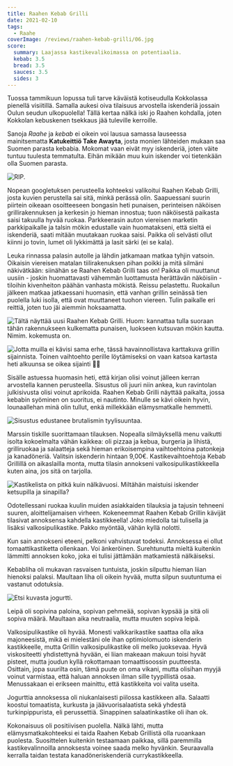 ```yaml
---
title: Raahen Kebab Grilli
date: 2021-02-10
tags:
  - Raahe
coverImage: /reviews/raahen-kebab-grilli/06.jpg
score:
  summary: Laajassa kastikevalikoimassa on potentiaalia.
  kebab: 3.5
  bread: 3.5
  sauces: 3.5
  sides: 3
---
```


Tuossa tammikuun lopussa tuli tarve käväistä kotiseudulla Kokkolassa pienellä visiitillä. Samalla aukesi oiva tilaisuus arvostella iskenderiä jossain Oulun seudun ulkopuolella! Tällä kertaa nälkä iski jo Raahen kohdalla, joten Kokkolan kebuskenen tsekkaus jää tuleville kerroille.

Sanoja _Raahe_ ja _kebab_ ei oikein voi lausua samassa lauseessa mainitsematta **Katukeittiö Take Awayta**, josta monien lähteiden mukaan saa Suomen parasta kebabia. Mokomat vaan eivät myy iskenderiä, joten väite tuntuu tuulesta temmatulta. Eihän mikään muu kuin iskender voi tietenkään olla Suomen parasta.

![RIP.](/reviews/raahen-kebab-grilli/01.jpg "4032x3024")

Nopean googletuksen perusteella kohteeksi valikoitui Raahen Kebab Grilli, josta kuvien perustella sai sitä, minkä perässä olin. Saapuessani suurin piirtein oikeaan osoitteeseen bongasin heti punaisen, perinteisen näköisen grillirakennuksen ja kerkesin jo hieman innostua; tuon näköisestä paikasta saisi takuulla hyvää ruokaa. Parkkeerasin auton viereisen marketin parkkipaikalle ja talsin mökin edustalle vain huomatakseni, että sieltä ei iskenderiä, saati mitään muutakaan ruokaa saisi. Paikka oli selvästi ollut kiinni jo tovin, lumet oli lykkimättä ja lasit särki (ei se kala).

Leuka rinnassa palasin autolle ja lähdin jatkamaan matkaa tyhjin vatsoin. Oikaisin viereisen matalan tiilirakenuksen pihan poikki ja mitä silmäni näkivätkään: siinähän se Raahen Kebab Grilli taas on! Paikka oli muuttanut uusiin - joskin huomattavasti vähemmän luottamusta herättävän näköisiin - tiloihin kivenheiton päähän vanhasta mökistä. Reissu pelastettu. Ruokailun jälkeen matkaa jatkaessani huomasin, että vanhan grillin seinässä tien puolella luki isolla, että ovat muuttaneet tuohon viereen. Tulin paikalle eri reittiä, joten tuo jäi aiemmin hoksaamatta.

![Tältä näyttää uusi Raahen Kebab Grilli. Huom: kannattaa tulla suoraan tähän rakennukseen kulkematta punaisen, luokseen kutsuvan mökin kautta. Nimim. kokemusta on.](/reviews/raahen-kebab-grilli/02.jpg "1430x1072")

![Jotta muilla ei kävisi sama erhe, tässä havainnollistava karttakuva grillin sijainnista. Toinen vaihtoehto perille löytämiseksi on vaan katsoa kartasta heti alkuunsa se oikea sijainti 🤦‍♂️](/reviews/raahen-kebab-grilli/03.jpg "2360x1640")

Sisälle astuessa huomasin heti, että kirjan olisi voinut jälleen kerran arvostella kannen perusteella. Sisustus oli juuri niin ankea, kun ravintolan julkisivusta olisi voinut aprikoida. Raahen Kebab Grilli näyttää paikalta, jossa kebabin syöminen on suoritus, ei nautinto. Minulle se kävi oikein hyvin, lounaallehan minä olin tullut, enkä millekkään elämysmatkalle hemmetti.

![Sisustus edustanee brutalismin tyylisuuntaa.](/reviews/raahen-kebab-grilli/04.jpg "3245x2434")

Marssin tiskille suorittamaan tilauksen. Nopealla silmäyksellä menu vaikutti isolta kokoelmalta vähän kaikkea: oli pizzaa ja kebua, burgeria ja lihistä, grilliruokaa ja salaatteja sekä hieman erikoisempina vaihtoehtoina patonkeja ja kanadöneriä. Valitsin iskenderin hintaan 9,00€. Kastikevaihtoehtoja Kebab Grillillä on aikaslailla monta, mutta tilasin annokseni valkosipulikastikkeella kuten aina, jos sitä on tarjolla.

![Kastikelista on pitkä kuin nälkävuosi. Miltähän maistuisi iskender ketsupilla ja sinapilla?](/reviews/raahen-kebab-grilli/05.jpg "3024x4032")

Odotellessani ruokaa kuulin muiden asiakkaiden tilauksia ja tajusin tehneeni suuren, aloittelijamaisen virheen. Kokeneemmat Raahen Kebab Grillin kävijät tilasivat annoksensa kahdella kastikkeella! Joko miedolla tai tulisella ja lisäksi valkosipulikastike. Pakko myöntää, vähän kyllä nolotti.

Kun sain annokseni eteeni, pelkoni vahvistuvat todeksi. Annoksessa ei ollut tomaattikastiketta ollenkaan. Voi änkeröinen. Surehtunutta mieltä kuitenkin lämmitti annoksen koko, joka ei tulisi jättämään matkamiestä nälkäiseksi.

Kebabliha oli mukavan rasvaisen tuntuista, joskin silputtu hieman liian hienoksi palaksi. Maultaan liha oli oikein hyvää, mutta silpun suutuntuma ei vastanut odotuksia.

![Etsi kuvasta jogurtti.](/reviews/raahen-kebab-grilli/06.jpg "4032x3024")

Leipä oli sopivina paloina, sopivan pehmeää, sopivan kypsää ja sitä oli sopiva määrä. Maultaan aika neutraalia, mutta muuten sopiva leipä.

Valkosipulikastike oli hyvää. Monesti valkkarikastike saattaa olla aika majoneesistä, mikä ei mielestäni ole ihan optimiolomuoto iskenderin kastikkeelle, mutta Grillin valkosipulikastike oli melko juoksevaa. Hyvä viskositeetti yhdistettynä hyvään, ei liian makeaan makuun toisi hyvät pisteet, mutta joudun kyllä rokottamaan tomaattisoossin puutteesta. Osittain, jopa suurilta osin, tämä puute on oma vikani, mutta olisihan myyjä voinut varmistaa, että haluan annoksen ilman sille tyypillistä osaa. Menussakaan ei erikseen mainittu, että kastikkeita voi valita useita.

Jogurttia annoksessa oli niukanlaisesti piilossa kastikkeen alla. Salaatti koostui tomaatista, kurkusta ja jäävuorisalaatista sekä yhdestä turkinpippurista, eli perussettiä. Sinappinen salaatinkastike oli ihan ok.

Kokonaisuus oli positiivisen puolella. Nälkä lähti, mutta elämysmatkakohteeksi ei taida Raahen Kebab Grillistä olla ruoankaan puolesta. Suosittelen kuitenkin testaamaan paikkaa, sillä paremmilla kastikevalinnoilla annoksesta voinee saada melko hyvänkin. Seuraavalla kerralla taidan testata kanadöneriskenderiä currykastikkeella.
